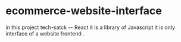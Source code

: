 # ecommerce-website-interface

in this project tech-satck -- React it is a library of Javascript 
it is only interface of a website 
frontend .
